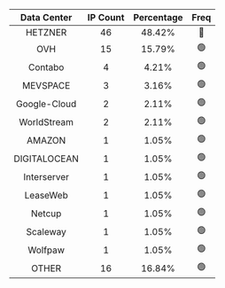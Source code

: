 | Data Center | IP Count | Percentage | Freq |
|:------------:|:--------:|:-----------:|:-----:|
| HETZNER | 46 | 48.42% | 🔴 |
| OVH | 15 | 15.79% | 🟢 |
| Contabo | 4 | 4.21% | 🟢 |
| MEVSPACE | 3 | 3.16% | 🟢 |
| Google-Cloud | 2 | 2.11% | 🟢 |
| WorldStream | 2 | 2.11% | 🟢 |
| AMAZON | 1 | 1.05% | 🟢 |
| DIGITALOCEAN | 1 | 1.05% | 🟢 |
| Interserver | 1 | 1.05% | 🟢 |
| LeaseWeb | 1 | 1.05% | 🟢 |
| Netcup | 1 | 1.05% | 🟢 |
| Scaleway | 1 | 1.05% | 🟢 |
| Wolfpaw | 1 | 1.05% | 🟢 |
| OTHER | 16 | 16.84% | 🟢 |